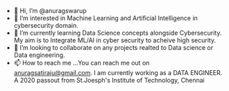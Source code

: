 - 👋 Hi, I’m @anuragswarup
- 👀 I’m interested in Machine Learning and Artificial Intelligence in cybersecurity domain.
- 🌱 I’m currently learning Data Science concepts alongside Cybersecurity. My aim is to Integrate ML/AI in cyber security to acheive high security.
- 💞️ I’m looking to collaborate on any projects realted to Data science or Data engineering.
- 📫 How to reach me ...You can reach me out on anuragsatiraju@gmail.com.
I am currently working as a DATA ENGINEER.
A 2020 passout from St.Joesph's Institute of Technology, Chennai

<!---
anuragswarup/anuragswarup is a ✨ special ✨ repository because its `README.md` (this file) appears on your GitHub profile.
You can click the Preview link to take a look at your changes.
--->

